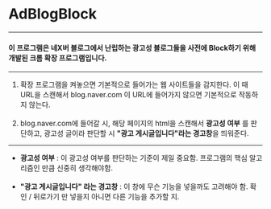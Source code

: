 # AdBlogBlock
***
#### 이 프로그램은 네X버 블로그에서 난립하는 광고성 블로그들을 사전에 Block하기 위해 개발된 크롬 확장 프로그램입니다.
***
1. 확장 프로그램을 켜놓으면 기본적으로 들어가는 웹 사이트들을 감지한다. 이 때 URL을 스캔해서 blog.naver.com 이 URL에 들어가지 않으면 기본적으로 작동하지 않는다.  <br><br>
2. blog.naver.com에 들어갈 시, 해당 페이지의 html을 스캔해서 **광고성 여부** 를 판단하고, 광고성 글이라 판단할 시 **"광고 게시글입니다"라는 경고창**을 띄워준다.
***
- **광고성 여부** : 이 광고성 여부를 판단하는 기준이 제일 중요함. 프로그램의 핵심 알고리즘인 만큼 신중히 생각해야함. <br><br>
- **"광고 게시글입니다" 라는 경고창** : 이 창에 무슨 기능을 넣을까도 고려해야 함. 확인 / 뒤로가기 만 넣을지 아니면 다른 기능을 추가할 지.